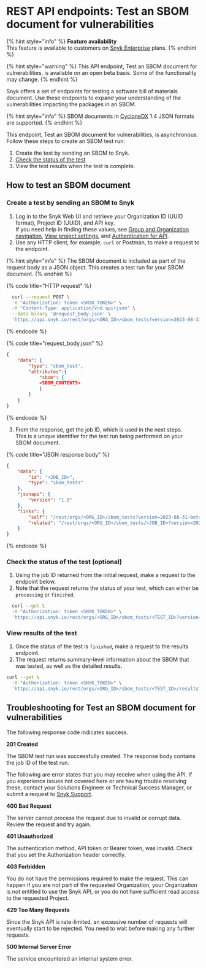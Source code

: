 # REST API endpoints: Test an SBOM document for vulnerabilities

{% hint style="info" %}
**Feature availability**\
This feature is available to customers on [Snyk Enterprise](../enterprise-setup/getting-started-with-the-snyk-enterprise-plan.md) plans.
{% endhint %}

{% hint style="warning" %}
This API endpoint, Test an SBOM document for vulnerabilities, is available on an open beta basis. Some of the functionality may change.
{% endhint %}

Snyk offers a set of endpoints for testing a software bill of materials document. Use these endpoints to expand your understanding of the vulnerabilities impacting the packages in an SBOM.

{% hint style="info" %}
SBOM documents in [CycloneDX](https://cyclonedx.org/) 1.4 JSON formats are supported.
{% endhint %}

This endpoint, Test an SBOM document for vulnerabilities, is asynchronous. Follow these steps to create an SBOM test run:

1. Create the test by sending an SBOM to Snyk.
2. [Check the status of the test](rest-api-endpoints-test-an-sbom-document-for-vulnerabilities.md#check-the-status-of-the-test-optional).
3. View the test results when the test is complete.

## How to test an SBOM document

### Create a test by sending an SBOM to Snyk&#x20;

1. Log in to the Snyk Web UI and retrieve your Organization ID (UUID format), Project ID (UUID), and API key.\
   If you need help in finding these values, see [Group and Organization navigation](../snyk-admin/manage-groups-and-organizations/switch-between-groups-and-organizations.md), [View project settings](../manage-issues/snyk-projects/view-and-edit-project-settings.md), and [Authentication for API](../snyk-api-info/authentication-for-api.md).
2. Use any HTTP client, for example, `curl` or Postman, to make a request to the endpoint.&#x20;

{% hint style="info" %}
The SBOM document is included as part of the request body as a JSON object. This creates a test run for your SBOM document.
{% endhint %}

{% code title="HTTP request" %}
```bash
  curl --request POST \
  -H "Authorization: token <SNYK_TOKEN>" \
  -H "Content-Type: application/vnd.api+json" \
  --data-binary '@request_body.json' \
  'https://api.snyk.io/rest/orgs/<ORG_ID>/sbom_tests?version=2023-08-31~beta'
```
{% endcode %}

{% code title="request_body.json" %}
```json
{
    "data": {
        "type": "sbom_test",
        "attributes":{ 
            "sbom": {
            <SBOM_CONTENTS>
            }
        }
    }
}
```
{% endcode %}

3. From the response, get the job ID, which is used in the next steps. \
   This is a unique identifier for the test run being performed on your SBOM document.

{% code title="JSON response body" %}
```json
{
    "data": {
        "id": "<JOB_ID>",
        "type": "sbom_tests"
    },
    "jsonapi": {
        "version": "1.0"
    },
    "links": {
        "self": "/rest/orgs/<ORG_ID>/sbom_tests?version=2023-08-31~beta",
        "related": "/rest/orgs/<ORG_ID>/sbom_tests/<JOB_ID>?version=2023-08-31~beta"
    }
}
```
{% endcode %}

### Check the status of the test (optional)

1. Using the job ID returned from the initial request, make a request to the endpoint below.&#x20;
2. Note that the request returns the status of your test, which can either be `processing` or `finished`.

```bash
  curl --get \
  -H "Authorization: token <SNYK_TOKEN>" \
  'https://api.snyk.io/rest/orgs/<ORG_ID>/sbom_tests/<TEST_ID>?version=2023-08-31~beta'
```

### View results of the test

1. Once the status of the test is `finished`, make a request to the results endpoint.&#x20;
2. The request returns summary-level information about the SBOM that was tested, as well as the detailed results.

```bash
curl --get \
  -H "Authorization: token <SNYK_TOKEN>" \
  'https://api.snyk.io/rest/orgs/<ORG_ID>/sbom_tests/<TEST_ID>/results?version=2023-08-31~beta'
```

## Troubleshooting for Test an SBOM document for vulnerabilities

The following response code indicates success.

**201 Created**

The SBOM test run was successfully created. The response body contains the job ID of the test run.

The following are error states that you may receive when using the API. If you experience issues not covered here or are having trouble resolving these, contact your Solutions Engineer or Technical Success Manager, or submit a request to [Snyk Support](https://support.snyk.io/hc/en-us/requests/new).

**400 Bad Request**

The server cannot process the request due to invalid or corrupt data. Review the request and try again.

**401 Unauthorized**

The authentication method, API token or Bearer token, was invalid. Check that you set the Authorization header correctly.

**403 Forbidden**

You do not have the permissions required to make the request. This can happen if you are not part of the requested Organization, your Organization is not entitled to use the Snyk API, or you do not have sufficient read access to the requested Project.

**429 Too Many Requests**

Since the Snyk API is rate-limited, an excessive number of requests will eventually start to be rejected. You need to wait before making any further requests.

**500 Internal Server Error**

The service encountered an internal system error.
